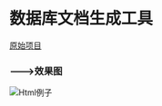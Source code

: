 # 数据库文档生成工具
 
[原始项目](https://gitee.com/shiqiyue/dbDocGenerator)

### --->效果图

![Html例子](https://gitee.com/shiqiyue/dbDocGenerator/raw/master/doc/html.gif "例子")